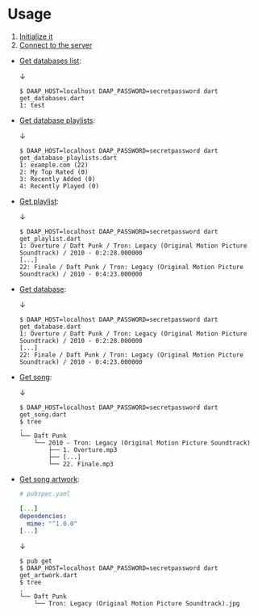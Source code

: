 [//]: # (dart-daap-client)
[//]: # (example/README.md)

# Usage

1. [Initialize it](init.dart)
2. [Connect to the server](connect.dart)
* [Get databases list](get_databases.dart):

  ↓
  ```console
  $ DAAP_HOST=localhost DAAP_PASSWORD=secretpassword dart get_databases.dart
  1: test
  ```

* [Get database playlists](get_database_playlists.dart):

  ↓
  ```console
  $ DAAP_HOST=localhost DAAP_PASSWORD=secretpassword dart get_database_playlists.dart
  1: example.com (22)
  2: My Top Rated (0)
  3: Recently Added (0)
  4: Recently Played (0)
  ```

* [Get playlist](get_playlist.dart):

  ↓
  ```console
  $ DAAP_HOST=localhost DAAP_PASSWORD=secretpassword dart get_playlist.dart
  1: Overture / Daft Punk / Tron: Legacy (Original Motion Picture Soundtrack) / 2010 - 0:2:28.000000
  [...]
  22: Finale / Daft Punk / Tron: Legacy (Original Motion Picture Soundtrack) / 2010 - 0:4:23.000000
  ```

* [Get database](get_database.dart):

  ↓
  ```console
  $ DAAP_HOST=localhost DAAP_PASSWORD=secretpassword dart get_database.dart
  1: Overture / Daft Punk / Tron: Legacy (Original Motion Picture Soundtrack) / 2010 - 0:2:28.000000
  [...]
  22: Finale / Daft Punk / Tron: Legacy (Original Motion Picture Soundtrack) / 2010 - 0:4:23.000000
  ```

* [Get song](get_song.dart):

  ↓
  ```console
  $ DAAP_HOST=localhost DAAP_PASSWORD=secretpassword dart get_song.dart
  $ tree
  .
  └── Daft Punk
      └── 2010 - Tron: Legacy (Original Motion Picture Soundtrack)
          ├── 1. Overture.mp3
          ├── [...]
          └── 22. Finale.mp3
  ```

* [Get song artwork](get_artwork.dart):

  ```yaml
  # pubspec.yaml

  [...]
  dependencies:
    mime: "^1.0.0"
  [...]
  ```
  ↓
  ```console
  $ pub get
  $ DAAP_HOST=localhost DAAP_PASSWORD=secretpassword dart get_artwork.dart
  $ tree
  .
  └── Daft Punk
      └── Tron: Legacy (Original Motion Picture Soundtrack).jpg
  ```
